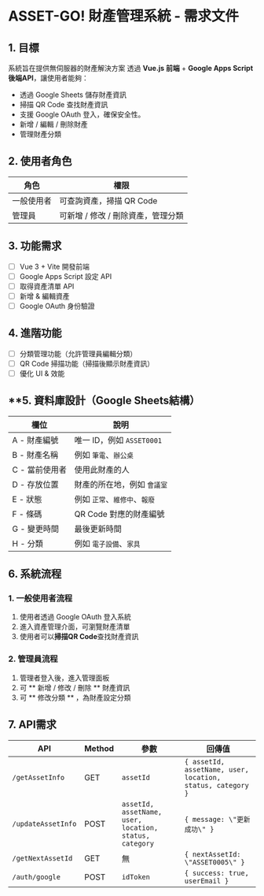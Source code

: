 # ASSET-GO! 財產管理系統 - 需求文件

## **1. 目標**
系統旨在提供無伺服器的財產解決方案
透過 **Vue.js 前端** + **Google Apps Script 後端API**，讓使用者能夠：
- 透過 Google Sheets 儲存財產資訊
- 掃描 QR Code 查找財產資訊
- 支援 Google OAuth 登入，確保安全性。
- 新增 / 編輯 / 刪除財產
- 管理財產分類

## **2. 使用者角色**
| 角色 | 權限 |
|------|------|
| 一般使用者 | 可查詢資產，掃描 QR Code | 
| 管理員 | 可新增 / 修改 / 刪除資產，管理分類 |

## **3. 功能需求**
- [ ] Vue 3 + Vite 開發前端
- [ ] Google Apps Script 設定 API
- [ ] 取得資產清單 API
- [ ] 新增 & 編輯資產
- [ ] Google OAuth 身份驗證

## **4. 進階功能**
- [ ] 分類管理功能（允許管理員編輯分類）
- [ ] QR Code 掃描功能（掃描後顯示財產資訊）
- [ ] 優化 UI & 效能

## **5. 資料庫設計（Google Sheets結構）
| 欄位 | 說明 |
|------|------|
| A - 財產編號 | 唯一 ID，例如 `ASSET0001` |
| B - 財產名稱 | 例如 `筆電`、`辦公桌` |
| C - 當前使用者 | 使用此財產的人 |
| D - 存放位置 | 財產的所在地，例如 `會議室` |
| E - 狀態 | 例如 `正常`、`維修中`、`報廢` |
| F - 條碼 | QR Code 對應的財產編號 |
| G - 變更時間 | 最後更新時間 |
| H - 分類 | 例如 `電子設備`、`家具` |

## **6. 系統流程**
### **1. 一般使用者流程**
1. 使用者透過 Google OAuth 登入系統
2. 進入資產管理介面，可瀏覽財產清單
3. 使用者可以**掃描QR Code**查找財產資訊

### **2. 管理員流程**
1. 管理者登入後，進入管理面板
2. 可 ** 新增 / 修改 / 刪除 ** 財產資訊
3. 可 ** 修改分類 ** ，為財產設定分類

## **7. API需求**
| API | Method | 參數 | 回傳值 |
|-----|--------|------|--------|
| `/getAssetInfo` | GET | `assetId` | `{ assetId, assetName, user, location, status, category }` |
| `/updateAssetInfo` | POST | `assetId, assetName, user, location, status, category` | `{ message: \"更新成功\" }` |
| `/getNextAssetId` | GET | 無 | `{ nextAssetId: \"ASSET0005\" }` |
| `/auth/google` | POST | `idToken` | `{ success: true, userEmail }` |
